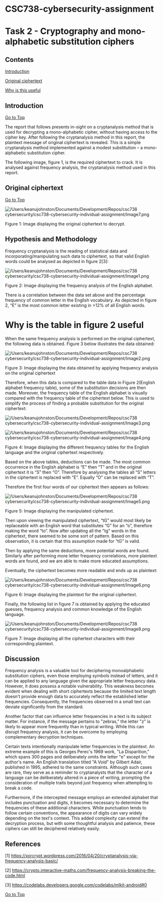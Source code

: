 # CSC738-cybersecurity-assignment
# Task 2 - Cryptography and mono-alphabetic substitution ciphers

## Contents
[Introduction](#introduction)

[Original ciphertext](#original-ciphertext)

[Why is this useful](#why-is-this-useful)

## Introduction
[Go to Top](#top)

The report that follows presents in-sight on a cryptanalysis method that is used for decrypting a mono-alphabetic cipher, without having access to the cipher key. After following the cryptanalysis method in this report, the plaintext message of original ciphertext is revealed. This is a simple cryptanalysis method implemented against a modest substitution – a mono-alphabetic substitution cipher.

The following image, figure 1, is the required ciphertext to crack. It is analysed against frequency analysis, the cryptanalysis method used in this report.

[](#top)

## Original ciphertext
[Go to Top](#top)

![/Users/keanujohnston/Documents/Development/Repos/csc738 cybersecurity/csc738-cybersecurity-individual-assignment/Image7.png](Image7.png)

Figure 1: Image displaying the original ciphertext to decrypt.

## Hypothesis and Methodology

Frequency cryptanalysis is the reading of statistical data and incorporating/manipulating such data to ciphertext, so that valid English words could be analysed as depicted in figure 2[3]:
    
![/Users/keanujohnston/Documents/Development/Repos/csc738 cybersecurity/csc738-cybersecurity-individual-assignment/Image1.png](Image1.png)

Figure 2: Image displaying the frequency analysis of the English alphabet.

There is a correlation between the data set above and the percentage frequency of common letter in the English vocabulary. As depicted in figure 2, “E” is the most common letter existing in >12% of all English words.

# Why is the table in figure 2 useful

When the same frequency analysis is performed on the original ciphertext, the following data is obtained. Figure 3 below illustrates the data obtained:

![/Users/keanujohnston/Documents/Development/Repos/csc738 cybersecurity/csc738-cybersecurity-individual-assignment/Image2.png](Image2.png)

Figure 3: Image displaying the data obtained by applying frequency analysis on the original ciphertext

Therefore, when this data is compared to the table data in Figure 2(English alphabet frequency table), some of the substitution decisions are then made. Moreover, the frequency table of the English alphabet is visually compared with the frequency table of the ciphertext below. This is used to simplify the process of finding a probable substitution for the original ciphertext:

![/Users/keanujohnston/Documents/Development/Repos/csc738 cybersecurity/csc738-cybersecurity-individual-assignment/Image3.png](Image3.png)

![/Users/keanujohnston/Documents/Development/Repos/csc738 cybersecurity/csc738-cybersecurity-individual-assignment/Image4.png](Image4.png)

Figure 4: Image displaying the different frequency tables for the English language and the original ciphertext respectively. 

Based on the above tables, deductions can be made. The most common occurrence in the English alphabet is “E” then “T” and in the original ciphertext it is “S” then “O”. Therefore by analysing the tables all “S” letters in the ciphertext is replaced with “E”. Equally “O” can be replaced with “T”.

Therefore the first four words of our ciphertext then appears as follows:

![/Users/keanujohnston/Documents/Development/Repos/csc738 cybersecurity/csc738-cybersecurity-individual-assignment/Image5.png](Image5.png)

Figure 5: Image displaying the manipulated ciphertext.

Then upon viewing the manipulated ciphertext, “tG” would most likely be replaceable with an English word that substitutes “G” for an “o”, therefore making the word “to”. Now after updating all the "tg" words in the ciphertext, there seemed to be some sort of pattern. Based on this observation, it is certain that this assumption made for “tG” is valid. 

Then by applying the same deductions, more potential words are found. Similarly after performing more letter frequency correlations, more plaintext words are found, and we are able to make more educated assumptions.

Eventually, the ciphertext becomes more readable and ends up as plaintext:

![/Users/keanujohnston/Documents/Development/Repos/csc738 cybersecurity/csc738-cybersecurity-individual-assignment/Image6.png](Image6.png)

Figure 6: Image displaying the plaintext for the original ciphertext.

Finally, the following list in figure 7 is obtained by applying the educated guesses, frequency analysis and common knowledge of the English language.

![/Users/keanujohnston/Documents/Development/Repos/csc738 cybersecurity/csc738-cybersecurity-individual-assignment/Image8.png](Image8.png)

Figure 7: Image displaying all the ciphertext characters with their corresponding plaintext.

## Discussion

Frequency analysis is a valuable tool for deciphering monoalphabetic substitution ciphers, even those employing symbols instead of letters, and it can be applied to any language given the appropriate letter frequency data. However, it does possess a notable vulnerability. This weakness becomes evident when dealing with short ciphertexts because the limited text length doesn't provide enough data to accurately reflect the established letter frequencies. Consequently, the frequencies observed in a small text can deviate significantly from the standard.

Another factor that can influence letter frequencies in a text is its subject matter. For instance, if the message pertains to "zebras," the letter "z" is likely to appear more frequently than in typical writing. While this can disrupt frequency analysis, it can be overcome by employing complementary decryption techniques.

Certain texts intentionally manipulate letter frequencies in the plaintext. An extreme example of this is Georges Perec's 1969 work, "La Disparition," which spans 300 pages and deliberately omits the letter "e" except for the author's name. An English translation titled "A Void" by Gilbert Adair, published in 1995, adhered to the same constraints. Although such cases are rare, they serve as a reminder to cryptanalysts that the character of a language can be deliberately altered in a piece of writing, prompting the consideration of multiple traits beyond just frequency when attempting to break a code.

Furthermore, if the intercepted message employs an extended alphabet that includes punctuation and digits, it becomes necessary to determine the frequencies of these additional characters. While punctuation tends to follow certain conventions, the appearance of digits can vary widely depending on the text's context. This added complexity can extend the decryption process, but with some thoughtful analysis and patience, these ciphers can still be deciphered relatively easily.

## References
[1] https://xorcrypt.wordpress.com/2016/04/20/cryptanalysis-via-frequency-analysis-basic/

[2] https://crypto.interactive-maths.com/frequency-analysis-breaking-the-code.html

[3] https://codelabs.developers.google.com/codelabs/mlkit-android#0

[Go to Top](#top)
